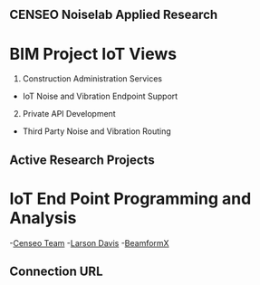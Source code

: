 ## CENSEO Noiselab Applied Research
# BIM Project IoT Views
1. Construction Administration Services
- IoT Noise and Vibration Endpoint Support
2. Private API Development 
- Third Party Noise and Vibration Routing

## Active Research Projects
# IoT End Point Programming and Analysis
-[Censeo Team](https://www.censeo.design)
-[Larson Davis](http://www.larsondavis.com/Products/NoiseMonitoringSystems)
-[BeamformX](https://www.optinav.com/beamformx-aeroacoustic-detector)

## Connection URL

